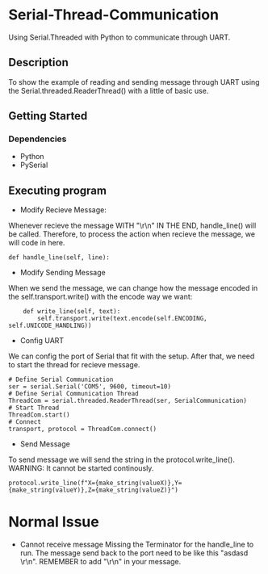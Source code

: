 # Serial-Thread-Communication
Using Serial.Threaded with Python to communicate through UART.
## Description
To show the example of reading and sending message through UART using the Serial.threaded.ReaderThread() with a little of basic use.
## Getting Started
### Dependencies
* Python
* PySerial
## Executing program
* Modify Recieve Message:

Whenever recieve the message WITH "\r\n" IN THE END, handle_line() will be called.
Therefore, to process the action when recieve the message, we will code in here.
```
def handle_line(self, line):
```

* Modify Sending Message

When we send the message, we can change how the message encoded in the self.transport.write() with the encode way we want:
```
    def write_line(self, text):
        self.transport.write(text.encode(self.ENCODING, self.UNICODE_HANDLING))
```
* Config UART

We can config the port of Serial that fit with the setup.
After that, we need to start the thread for recieve message.
```
# Define Serial Communication
ser = serial.Serial('COM5', 9600, timeout=10)
# Define Serial Communication Thread
ThreadCom = serial.threaded.ReaderThread(ser, SerialCommunication)
# Start Thread
ThreadCom.start()
# Connect
transport, protocol = ThreadCom.connect()
```
* Send Message

To send message we will send the string in the protocol.write_line().
WARNING: It cannot be started continously.
```
protocol.write_line(f"X={make_string(valueX)},Y={make_string(valueY)},Z={make_string(valueZ)}")
```
# Normal Issue
* Cannot receive message
Missing the Terminator for the handle_line to run.
The message send back to the port need to be like this "asdasd \r\n".
REMEMBER to add "\r\n" in your message.


